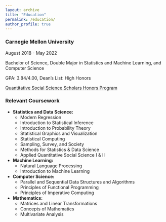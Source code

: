 ```yaml
---
layout: archive
title: "Education"
permalink: /education/
author_profile: true
---
```


### Carnegie Mellon University
August 2018 - May 2022

Bachelor of Science, Double Major in Statistics and Machine Learning, and Computer Science

GPA: 3.84/4.00, Dean’s List: High Honors

[Quantitative Social Science Scholars Honors Program](https://www.cmu.edu/dietrich/qsss/)

### Relevant Coursework
  * **Statistics and Data Science:**
    * Modern Regression
    * Introduction to Statistical Inference
    * Introduction to Probability Theory
    * Statistical Graphics and Visualization
    * Statistical Computing
    * Sampling, Survey, and Society
    * Methods for Statistics & Data Science
    * Applied Quantitative Social Science I & II
  * **Machine Learning:**
    * Natural Language Processing
    * Introduction to Machine Learning
  * **Computer Science:**
    * Parallel and Sequential Data Structures and Algorithms
    * Principles of Functional Programming
    * Principles of Imperative Computing
  * **Mathematics:**
    * Matrices and Linear Transformations
    * Concepts of Mathematics
    * Multivariate Analysis
